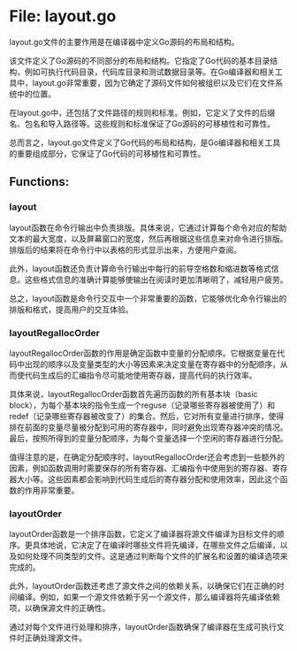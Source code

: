 # File: layout.go

layout.go文件的主要作用是在编译器中定义Go源码的布局和结构。

该文件定义了Go源码的不同部分的布局和结构。它指定了Go代码的基本目录结构，例如可执行代码目录，代码库目录和测试数据目录等。在Go编译器和相关工具中，layout.go非常重要，因为它确定了源码文件如何被组织以及它们在文件系统中的位置。

在layout.go中，还包括了文件路径的规则和标准。例如，它定义了文件的后缀名、包名和导入路径等。这些规则和标准保证了Go源码的可移植性和可靠性。

总而言之，layout.go文件定义了Go代码的布局和结构，是Go编译器和相关工具的重要组成部分，它保证了Go代码的可移植性和可靠性。

## Functions:

### layout

layout函数在命令行输出中负责排版。具体来说，它通过计算每个命令对应的帮助文本的最大宽度，以及屏幕窗口的宽度，然后再根据这些信息来对命令进行排版。排版后的结果将在命令行中以表格的形式显示出来，方便用户查阅。

此外，layout函数还负责计算命令行输出中每行的前导空格数和缩进数等格式信息。这些格式信息的准确计算能够使输出在阅读时更加清晰明了，减轻用户疲劳。 

总之，layout函数是命令行交互中一个非常重要的函数，它能够优化命令行输出的排版和格式，提高用户的交互体验。



### layoutRegallocOrder

layoutRegallocOrder函数的作用是确定函数中变量的分配顺序。它根据变量在代码中出现的顺序以及变量类型的大小等因素来决定变量在寄存器中的分配顺序，从而使代码生成后的汇编指令尽可能地使用寄存器，提高代码的执行效率。

具体来说，layoutRegallocOrder函数首先遍历函数的所有基本块（basic block），为每个基本块的指令生成一个reguse（记录哪些寄存器被使用了）和redef（记录哪些寄存器被改变了）的集合。然后，它对所有变量进行排序，使得排在前面的变量尽量被分配到可用的寄存器中，同时避免出现寄存器冲突的情况。最后，按照所得到的变量分配顺序，为每个变量选择一个空闲的寄存器进行分配。

值得注意的是，在确定分配顺序时，layoutRegallocOrder还会考虑到一些额外的因素，例如函数调用时需要保存的所有寄存器、汇编指令中使用到的寄存器、寄存器大小等。这些因素都会影响到代码生成后的寄存器分配和使用效率，因此这个函数的作用非常重要。



### layoutOrder

layoutOrder函数是一个排序函数，它定义了编译器将源文件编译为目标文件的顺序。更具体地说，它决定了在编译时哪些文件将先编译，在哪些文件之后编译，以及如何处理不同类型的文件。这是通过判断每个文件的扩展名和设置的编译选项来完成的。

此外，layoutOrder函数还考虑了源文件之间的依赖关系，以确保它们在正确的时间编译。例如，如果一个源文件依赖于另一个源文件，那么编译器将先编译依赖项，以确保源文件的正确性。

通过对每个文件进行处理和排序，layoutOrder函数确保了编译器在生成可执行文件时正确处理源文件。



